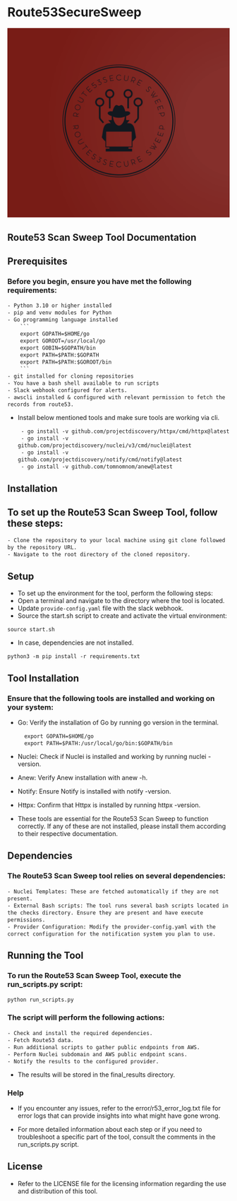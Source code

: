 # Route53SecureSweep

![Alt text](images/rsweep-logo.png "Optional title")


## Route53 Scan Sweep Tool Documentation

## Prerequisites

### Before you begin, ensure you have met the following requirements:

    - Python 3.10 or higher installed
    - pip and venv modules for Python
    - Go programming language installed
        ```
        export GOPATH=$HOME/go
        export GOROOT=/usr/local/go
        export GOBIN=$GOPATH/bin
        export PATH=$PATH:$GOPATH
        export PATH=$PATH:$GOROOT/bin
        ```
    - git installed for cloning repositories
    - You have a bash shell available to run scripts
    - Slack webhook configured for alerts.
    - awscli installed & configured with relevant permission to fetch the records from route53.
- Install below mentioned tools and make sure tools are working via cli.
   ```
    - go install -v github.com/projectdiscovery/httpx/cmd/httpx@latest
    - go install -v github.com/projectdiscovery/nuclei/v3/cmd/nuclei@latest
    - go install -v github.com/projectdiscovery/notify/cmd/notify@latest
    - go install -v github.com/tomnomnom/anew@latest

   ```

## Installation

## To set up the Route53 Scan Sweep Tool, follow these steps:

    - Clone the repository to your local machine using git clone followed by the repository URL.
    - Navigate to the root directory of the cloned repository.

## Setup

- To set up the environment for the tool, perform the following steps:
- Open a terminal and navigate to the directory where the tool is located.
- Update `provide-config.yaml` file with the slack webhook.
- Source the start.sh script to create and activate the virtual environment:

```
source start.sh
```
- In case, dependencies are not installed.

```
python3 -m pip install -r requirements.txt
```

## Tool Installation

### Ensure that the following tools are installed and working on your system:

- Go: Verify the installation of Go by running go version in the terminal.
    ```
      export GOPATH=$HOME/go
      export PATH=$PATH:/usr/local/go/bin:$GOPATH/bin
    ```

- Nuclei: Check if Nuclei is installed and working by running nuclei -version.
- Anew: Verify Anew installation with anew -h.
- Notify: Ensure Notify is installed with notify -version.
- Httpx: Confirm that Httpx is installed by running httpx -version.

- These tools are essential for the Route53 Scan Sweep to function correctly. If any of these are not installed, please install them according to their respective documentation.

## Dependencies

### The Route53 Scan Sweep tool relies on several dependencies:

    - Nuclei Templates: These are fetched automatically if they are not present.
    - External Bash scripts: The tool runs several bash scripts located in the checks directory. Ensure they are present and have execute permissions.
    - Provider Configuration: Modify the provider-config.yaml with the correct configuration for the notification system you plan to use.

## Running the Tool

### To run the Route53 Scan Sweep Tool, execute the run_scripts.py script:

```
python run_scripts.py
```

### The script will perform the following actions:

    - Check and install the required dependencies.
    - Fetch Route53 data.
    - Run additional scripts to gather public endpoints from AWS.
    - Perform Nuclei subdomain and AWS public endpoint scans.
    - Notify the results to the configured provider.

- The results will be stored in the final_results directory.

### Help

- If you encounter any issues, refer to the error/r53_error_log.txt file for error logs that can provide insights into what might have gone wrong.

- For more detailed information about each step or if you need to troubleshoot a specific part of the tool, consult the comments in the run_scripts.py script.

  
## License

- Refer to the LICENSE file for the licensing information regarding the use and distribution of this tool.
